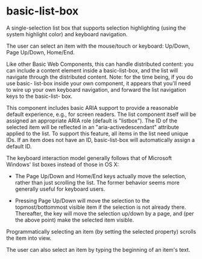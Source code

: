 # basic-list-box

A single-selection list box that supports selection highlighting (using the
system highlight color) and keyboard navigation.

The user can select an item with the mouse/touch or keyboard: Up/Down, Page
Up/Down, Home/End.

Like other Basic Web Components, this can handle distributed content: you can
include a content element inside a basic-list-box, and the list will navigate
through the distributed content. Note: for the time being, if you do use basic-
list-box inside your own component, it appears that you'll need to wire up your
own keyboard navigation, and forward the list navigation keys to the basic-list-
box.

This component includes basic ARIA support to provide a reasonable default
experience, e.g., for screen readers. The list component itself will be assigned
an appropriate ARIA role (default is "listbox"). The ID of the selected item
will be reflected in an "aria-activedescendant" attribute applied to the list.
To support this feature, all items in the list need unique IDs. If an item does
not have an ID, basic-list-box will automatically assign a default ID.

The keyboard interaction model generally follows that of Microsoft Windows'
list boxes instead of those in OS X:

* The Page Up/Down and Home/End keys actually move the selection, rather than
  just scrolling the list. The former behavior seems more generally useful for
  keyboard users.

* Pressing Page Up/Down will move the selection to the topmost/bottommost
  visible item if the selection is not already there. Thereafter, the key will
  move the selection up/down by a page, and (per the above point) make the
  selected item visible.

Programmatically selecting an item (by setting the selected property) scrolls
the item into view.

The user can also select an item by typing the beginning of an item's text.
